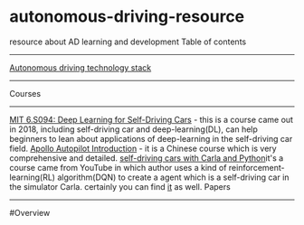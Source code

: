 # autonomous-driving-resource
resource about AD learning and development
Table of contents
_______
[Autonomous driving technology stack](https://naotu.baidu.com/file/73dc7a98ec0186eb6466af602bc02cce?token=10c131d90ea5e013)
_____
Courses
_____
[MIT 6.S094: Deep Learning for Self-Driving Cars](https://selfdrivingcars.mit.edu/) - this is a course came out in 2018, including self-driving car and deep-learning(DL), can help beginners to lean about applications of deep-learning in the self-driving car field.
[Apollo Autopilot Introduction](http://bit.baidu.com/product?sort=%5Bobject%20Object%5D) - it is a Chinese course which is very comprehensive and detailed.
[self-driving cars with Carla and Python](https://www.youtube.com/watch?v=J1F32aVSYaU&list=PLQVvvaa0QuDeI12McNQdnTlWz9XlCa0uo)it's a course came from YouTube in which author uses a kind of reinforcement-learning(RL) algorithm(DQN) to create a agent which is a self-driving car in the simulator Carla. certainly you can find [it](https://www.bilibili.com/video/BV1v7411o7wr) as well.
Papers
_____
#Overview
